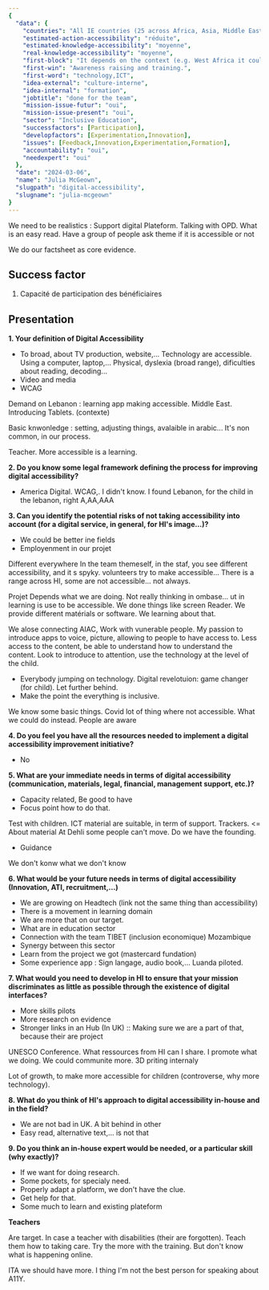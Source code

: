 ```yaml
---
{
  "data": {
    "countries": "All IE countries (25 across Africa, Asia, Middle East, and South America)",
    "estimated-action-accessibility": "réduite",
    "estimated-knowledge-accessibility": "moyenne",
    "real-knowledge-accessibility": "moyenne",
    "first-block": "It depends on the context (e.g. West Africa it could be infrastructure like electricity) but in other places it could be more linked to knowledge about what works and what exists, training, maintenance of devices",
    "first-win": "Awareness raising and training.",
    "first-word": "technology,ICT",
    "idea-external": "culture-interne",
    "idea-internal": "formation",
    "jobtitle": "done for the team",
    "mission-issue-futur": "oui",
    "mission-issue-present": "oui",
    "sector": "Inclusive Education",
    "successfactors": [Participation],
    "developfactors": [Experimentation,Innovation],
    "issues": [Feedback,Innovation,Experimentation,Formation],
    "accountability": "oui",
    "needexpert": "oui"
  },
  "date": "2024-03-06",
  "name": "Julia McGeown",
  "slugpath": "digital-accessibility",
  "slugname": "julia-mcgeown"
}
---
```


We need to be realistics : Support digital Plateform.
Talking with OPD. What is an easy read. Have a group of people ask theme if it is accessible or not 

We do our factsheet as core evidence.

## Success factor

1. Capacité de participation des bénéficiaires

## Presentation

**1. Your definition of Digital Accessibility**

 - To broad, about TV production, website,... Technology are accessible. Using a computer, laptop,... Physical, dyslexia (broad range), dificulties about reading, decoding...
 - Video and media
 - WCAG 

Demand on Lebanon : learning app making accessible. Middle East. Introducing Tablets.
(contexte)

Basic knwonledge : setting, adjusting things, avalaible in arabic... It's non common, in our process.

Teacher. More accessible is a learning.

**2. Do you know some legal framework defining the process for improving digital accessibility?**

 - America Digital. WCAG,. I didn't know. I found Lebanon, for the child in the lebanon, right A,AA,AAA

**3. Can you identify the potential risks of not taking accessibility into account (for a digital service, in general, for HI's image...)?**

 - We could be better ine fields
 - Employenment in our projet

Different everywhere
In the team themeself, in the staf, you see different accessibility, and it s spyky. volunteers try to make accessible... 
There is a range across HI, some are not accessible... not always.  

Projet
Depends what we are doing. Not really thinking in ombase... ut in learning is use to be accessible. We done things like screen Reader.
We provide different matérials or software. We learning about that.

We alose connecting AIAC, Work with vunerable people. My passion to introduce apps to voice, picture, allowing to people to have access to.
Less access to the content, be able to understand how to understand the content. 
Look to introduce to attention, use the technology at the level of the child.

 - Everybody jumping on technology. Digital revelotuion: game changer (for child). Let further behind. 
 - Make the point the everything is inclusive.

We know some basic things. 
Covid lot of thing where not accessible. What we could do instead. People are aware

**4. Do you feel you have all the resources needed to implement a digital accessibility improvement initiative?**

 - No

**5. What are your immediate needs in terms of digital accessibility (communication, materials, legal, financial, management support, etc.)?**

 - Capacity related, Be good to have  
 - Focus point how to do that.

Test with children. ICT material are suitable, in term of support. Trackers. <= About material
At Dehli some people can't move. Do we have the founding. 
  - Guidance

We don't konw what we don't know

**6. What would be your future needs in terms of digital accessibility (Innovation, ATI, recruitment,...)**

 - We are growing on Headtech (link not the same thing than accessibility)
 - There is a movement in learning domain
 - We are more that on our target. 
 - What are in education sector
 - Connection with the team TIBET (inclusion economique) Mozambique
 - Synergy between this sector
 - Learn from the project we got (mastercard fundation)
 - Some experience app : Sign langage, audio book,... Luanda piloted.

**7. What would you need to develop in HI to ensure that your mission discriminates as little as possible through the existence of digital interfaces?**
 
 - More skills pilots
 - More research on evidence 
 - Stronger links in an Hub (In UK) :: Making sure we are a part of that, because their are project 

UNESCO Conference. What ressources from HI can I share. I promote what we doing. We could communite more. 
3D priting internaly

Lot of growth, to make more accessible for children (controverse, why more technology).

**8. What do you think of HI's approach to digital accessibility in-house and in the field?**

 - We are not bad in UK. A bit behind in other 
 - Easy read, alternative text,... is not that

**9. Do you think an in-house expert would be needed, or a particular skill (why exactly)?**

 - If we want for doing research. 
 - Some pockets, for specialy need.
 - Properly adapt a platform, we don't have the clue.
 - Get help for that.
 - Some much to learn and existing plateform

**Teachers**

Are target. In case a teacher with disabilities (their are forgotten).
Teach them how to taking care. Try the more with the training.
But don't know what is happening online.

ITA we should have more. I thing I'm not the best person for speaking about A11Y.

